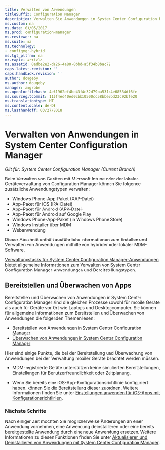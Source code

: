```yaml
---
title: Verwalten von Anwendungen
titleSuffix: Configuration Manager
description: Verwalten Sie Anwendungen in System Center Configuration Manager.
ms.custom: na
ms.date: 03/05/2017
ms.prod: configuration-manager
ms.reviewer: na
ms.suite: na
ms.technology:
- configmgr-hybrid
ms.tgt_pltfrm: na
ms.topic: article
ms.assetid: 8adbe2e2-de26-4a80-8bbd-a5f34b8bac79
caps.latest.revision: ''
caps.handback.revision: ''
author: dougeby
ms.author: dougeby
manager: angrobe
ms.openlocfilehash: 4e61962ef4be43f4c32d79ba531d4e68534df6fe
ms.sourcegitcommit: 11bf4ed40ed0cbb10500cc58bbecbd23c92bfe20
ms.translationtype: HT
ms.contentlocale: de-DE
ms.lasthandoff: 03/27/2018
---
```

# <a name="manage-applications-in-system-center-configuration-manager"></a>Verwalten von Anwendungen in System Center Configuration Manager

*Gilt für: System Center Configuration Manager (Current Branch)*

Beim Verwalten von Geräten mit Microsoft Intune oder der lokalen Geräteverwaltung von Configuration Manager können Sie folgende zusätzliche Anwendungstypen verwalten:
- Windows Phone-App-Paket (XAP-Datei)
- App-Paket für iOS (IPA-Datei)
- App-Paket für Android (APK-Datei)
- App-Paket für Android auf Google Play
- Windows Phone-App-Paket (in Windows Phone Store)
- Windows Installer über MDM
- Webanwendung

Dieser Abschnitt enthält ausführliche Informationen zum Erstellen und Verwalten von Anwendungen mithilfe von hybrider oder lokaler MDM-Software.

[Verwaltungstasks für System Center Configuration Manager-Anwendungen](../../apps/deploy-use/management-tasks-applications.md) bietet allgemeine Informationen zum Verwalten von System Center Configuration Manager-Anwendungen und Bereitstellungstypen.

## <a name="deploying-and-monitoring-apps"></a>Bereitstellen und Überwachen von Apps

Bereitstellen und Überwachen von Anwendungen in System Center Configuration Manager sind die gleichen Prozesse sowohl für mobile Geräte als auch für Geräte vor Ort wie Laptops und Desktopcomputer. Sie können für allgemeine Informationen zum Bereitstellen und Überwachen von Anwendungen die folgenden Themen lesen:

- [Bereitstellen von Anwendungen in System Center Configuration Manager](../../apps/deploy-use/deploy-applications.md)
- [Überwachen von Anwendungen in System Center Configuration Manager](../../apps/deploy-use/monitor-applications-from-the-console.md)

Hier sind einige Punkte, die bei der Bereitstellung und Überwachung von Anwendungen bei der Verwaltung mobiler Geräte beachtet werden müssen.

- MDM-registrierte Geräte unterstützen keine simulierten Bereitstellungen, Einstellungen für Benutzerfreundlichkeit oder Zeitplanung.

- Wenn Sie bereits eine iOS-App-Konfigurationsrichtlinie konfiguriert haben, können Sie die Bereitstellung dieser zuordnen. Weitere Informationen finden Sie unter [Einstellungen anwenden für iOS-Apps mit Konfigurationsrichtlinien](configure-ios-apps-with-app-configuration-policies.md).

### <a name="next-steps"></a>Nächste Schritte

Nach einiger Zeit möchten Sie möglicherweise Änderungen an einer Anwendung vornehmen, eine Anwendung deinstallieren oder eine bereits bereitgestellte Anwendung durch eine neue Anwendung ersetzen. Weitere Informationen zu diesen Funktionen finden Sie unter [Aktualisieren und Deinstallieren von Anwendungen mit System Center Configuration Manager](../../apps/deploy-use/update-and-retire-applications.md).
